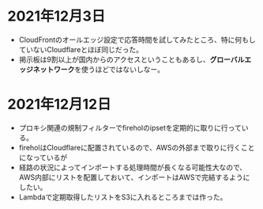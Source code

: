 # 2021年12月3日

- CloudFrontのオールエッジ設定で応答時間を試してみたところ、特に何もしていないCloudflareとほぼ同じだった。
- 掲示板は9割以上が国内からのアクセスということもあるし、**グローバルエッジネットワーク**を使うほどではないしなー。

# 2021年12月12日

- プロキシ関連の規制フィルターでfireholのipsetを定期的に取りに行っている。
- fireholはCloudflareに配置されているので、AWSの外部まで取りに行くことになっているが
- 経路の状況によってインポートする処理時間が長くなる可能性大なので、AWS内部にリストを配置しておいて、インポートはAWSで完結するようにしたい。
- Lambdaで定期取得したリストをS3に入れるところまでは作った。

